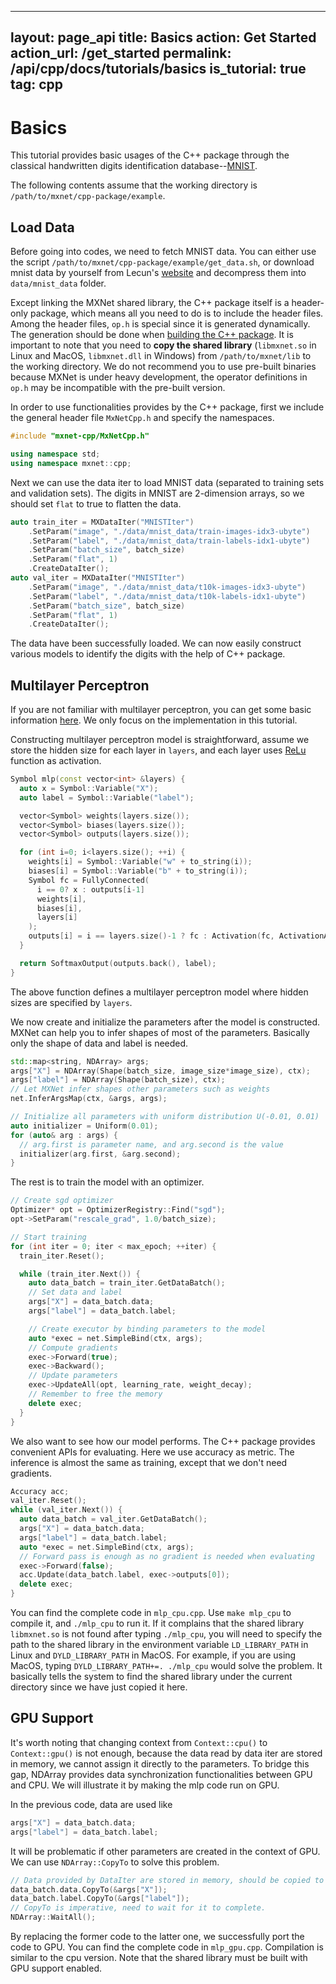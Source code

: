 <!--- Licensed to the Apache Software Foundation (ASF) under one -->
<!--- or more contributor license agreements.  See the NOTICE file -->
<!--- distributed with this work for additional information -->
<!--- regarding copyright ownership.  The ASF licenses this file -->
<!--- to you under the Apache License, Version 2.0 (the -->
<!--- "License"); you may not use this file except in compliance -->
<!--- with the License.  You may obtain a copy of the License at -->

<!---   http://www.apache.org/licenses/LICENSE-2.0 -->

<!--- Unless required by applicable law or agreed to in writing, -->
<!--- software distributed under the License is distributed on an -->
<!--- "AS IS" BASIS, WITHOUT WARRANTIES OR CONDITIONS OF ANY -->
<!--- KIND, either express or implied.  See the License for the -->
<!--- specific language governing permissions and limitations -->
<!--- under the License. -->
---
layout: page_api
title: Basics
action: Get Started
action_url: /get_started
permalink: /api/cpp/docs/tutorials/basics
is_tutorial: true
tag: cpp
---

Basics
======

This tutorial provides basic usages of the C++ package through the classical handwritten digits
identification database--[MNIST](http://yann.lecun.com/exdb/mnist/).

The following contents assume that the working directory is `/path/to/mxnet/cpp-package/example`.

Load Data
--------
Before going into codes, we need to fetch MNIST data. You can either use the script `/path/to/mxnet/cpp-package/example/get_data.sh`,
or download mnist data by yourself from Lecun's [website](http://yann.lecun.com/exdb/mnist/)
and decompress them into `data/mnist_data` folder.

Except linking the MXNet shared library, the C++ package itself is a header-only package,
which means all you need to do is to include the header files. Among the header files,
`op.h` is special since it is generated dynamically. The generation should be done when
[building the C++ package](http://mxnet.incubator.apache.org/versions/master/api/c++/index.html).
It is important to note that you need to **copy the shared library** (`libmxnet.so` in Linux and MacOS,
`libmxnet.dll` in Windows) from `/path/to/mxnet/lib` to the working directory.
We do not recommend you to use pre-built binaries because MXNet is under heavy development,
the operator definitions in `op.h` may be incompatible with the pre-built version.

In order to use functionalities provides by the C++ package, first we include the general
header file `MxNetCpp.h` and specify the namespaces.

```c++
#include "mxnet-cpp/MxNetCpp.h"

using namespace std;
using namespace mxnet::cpp;
```

Next we can use the data iter to load MNIST data (separated to training sets and validation sets).
The digits in MNIST are 2-dimension arrays, so we should set `flat` to true to flatten the data.

```c++
auto train_iter = MXDataIter("MNISTIter")
    .SetParam("image", "./data/mnist_data/train-images-idx3-ubyte")
    .SetParam("label", "./data/mnist_data/train-labels-idx1-ubyte")
    .SetParam("batch_size", batch_size)
    .SetParam("flat", 1)
    .CreateDataIter();
auto val_iter = MXDataIter("MNISTIter")
    .SetParam("image", "./data/mnist_data/t10k-images-idx3-ubyte")
    .SetParam("label", "./data/mnist_data/t10k-labels-idx1-ubyte")
    .SetParam("batch_size", batch_size)
    .SetParam("flat", 1)
    .CreateDataIter();
```

The data have been successfully loaded. We can now easily construct various models to identify
the digits with the help of C++ package.


Multilayer Perceptron
---------------------
If you are not familiar with multilayer perceptron, you can get some basic information
[here](http://mxnet.io/tutorials/python/mnist.html#multilayer-perceptron). We only focus on
the implementation in this tutorial.

Constructing multilayer perceptron model is straightforward, assume we store the hidden size
for each layer in `layers`, and each layer uses
[ReLu](https://en.wikipedia.org/wiki/Rectifier_(neural_networks)) function as activation.

```c++
Symbol mlp(const vector<int> &layers) {
  auto x = Symbol::Variable("X");
  auto label = Symbol::Variable("label");

  vector<Symbol> weights(layers.size());
  vector<Symbol> biases(layers.size());
  vector<Symbol> outputs(layers.size());

  for (int i=0; i<layers.size(); ++i) {
    weights[i] = Symbol::Variable("w" + to_string(i));
    biases[i] = Symbol::Variable("b" + to_string(i));
    Symbol fc = FullyConnected(
      i == 0? x : outputs[i-1]
      weights[i],
      biases[i],
      layers[i]
    );
    outputs[i] = i == layers.size()-1 ? fc : Activation(fc, ActivationActType::relu);
  }

  return SoftmaxOutput(outputs.back(), label);
}
```

The above function defines a multilayer perceptron model where hidden sizes are specified
by `layers`.

We now create and initialize the parameters after the model is constructed. MXNet can help
 you to infer shapes of most of the parameters. Basically only the shape of data and label
 is needed.

```c++
std::map<string, NDArray> args;
args["X"] = NDArray(Shape(batch_size, image_size*image_size), ctx);
args["label"] = NDArray(Shape(batch_size), ctx);
// Let MXNet infer shapes other parameters such as weights
net.InferArgsMap(ctx, &args, args);

// Initialize all parameters with uniform distribution U(-0.01, 0.01)
auto initializer = Uniform(0.01);
for (auto& arg : args) {
  // arg.first is parameter name, and arg.second is the value
  initializer(arg.first, &arg.second);
}
```

The rest is to train the model with an optimizer.
```c++
// Create sgd optimizer
Optimizer* opt = OptimizerRegistry::Find("sgd");
opt->SetParam("rescale_grad", 1.0/batch_size);

// Start training
for (int iter = 0; iter < max_epoch; ++iter) {
  train_iter.Reset();

  while (train_iter.Next()) {
    auto data_batch = train_iter.GetDataBatch();
    // Set data and label
    args["X"] = data_batch.data;
    args["label"] = data_batch.label;

    // Create executor by binding parameters to the model
    auto *exec = net.SimpleBind(ctx, args);
    // Compute gradients
    exec->Forward(true);
    exec->Backward();
    // Update parameters
    exec->UpdateAll(opt, learning_rate, weight_decay);
    // Remember to free the memory
    delete exec;
  }
}
```

We also want to see how our model performs. The C++ package provides convenient APIs for
evaluating. Here we use accuracy as metric. The inference is almost the same as training,
 except that we don't need gradients.

```c++
Accuracy acc;
val_iter.Reset();
while (val_iter.Next()) {
  auto data_batch = val_iter.GetDataBatch();
  args["X"] = data_batch.data;
  args["label"] = data_batch.label;
  auto *exec = net.SimpleBind(ctx, args);
  // Forward pass is enough as no gradient is needed when evaluating
  exec->Forward(false);
  acc.Update(data_batch.label, exec->outputs[0]);
  delete exec;
}
```

You can find the complete code in `mlp_cpu.cpp`. Use `make mlp_cpu` to compile it,
 and `./mlp_cpu` to run it. If it complains that the shared library `libmxnet.so` is not found
 after typing `./mlp_cpu`, you will need to specify the path to the shared library in
 the environment variable `LD_LIBRARY_PATH` in Linux and `DYLD_LIBRARY_PATH`
 in MacOS. For example, if you are using MacOS, typing
 `DYLD_LIBRARY_PATH+=. ./mlp_cpu` would solve the problem. It basically tells the system
 to find the shared library under the current directory since we have just copied it here.

GPU Support
-----------
It's worth noting that changing context from `Context::cpu()` to `Context::gpu()` is not enough,
because the data read by data iter are stored in memory, we cannot assign it directly to the
parameters. To bridge this gap, NDArray provides data synchronization functionalities between
GPU and CPU. We will illustrate it by making the mlp code run on GPU.

In the previous code, data are used like

```c++
args["X"] = data_batch.data;
args["label"] = data_batch.label;
```

It will be problematic if other parameters are created in the context of GPU. We can use
`NDArray::CopyTo` to solve this problem.

```c++
// Data provided by DataIter are stored in memory, should be copied to GPU first.
data_batch.data.CopyTo(&args["X"]);
data_batch.label.CopyTo(&args["label"]);
// CopyTo is imperative, need to wait for it to complete.
NDArray::WaitAll();
```

By replacing the former code to the latter one, we successfully port the code to GPU.
You can find the complete code in `mlp_gpu.cpp`. Compilation is similar to the cpu version.
Note that the shared library must be built with GPU support enabled.
